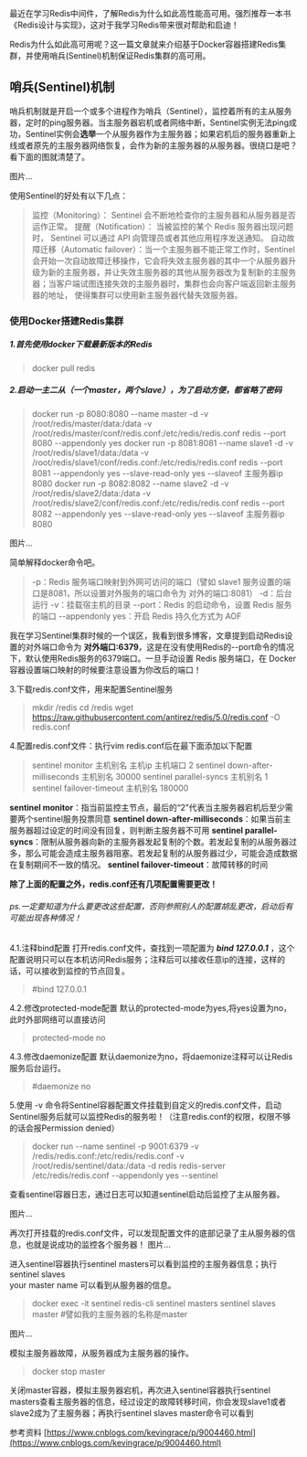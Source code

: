 最近在学习Redis中间件，了解Redis为什么如此高性能高可用。强烈推荐一本书《Redis设计与实现》，这对于我学习Redis带来很对帮助和启迪！

Redis为什么如此高可用呢？这一篇文章就来介绍基于Docker容器搭建Redis集群，并使用哨兵(Sentinel)机制保证Redis集群的高可用。


## 哨兵(Sentinel)机制

哨兵机制就是开启一个或多个进程作为哨兵（Sentinel），监控着所有的主从服务器，定时的ping服务器。当主服务器宕机或者网络中断，Sentinel实例无法ping成功，Sentinel实例会**选举**一个从服务器作为主服务器；如果宕机后的服务器重新上线或者原先的主服务器网络恢复，会作为新的主服务器的从服务器。很绕口是吧？看下面的图就清楚了。

图片...

使用Sentinel的好处有以下几点：
> 监控（Monitoring）： Sentinel 会不断地检查你的主服务器和从服务器是否运作正常。
提醒（Notification）： 当被监控的某个 Redis 服务器出现问题时， Sentinel 可以通过 API 向管理员或者其他应用程序发送通知。
自动故障迁移（Automatic failover）：当一个主服务器不能正常工作时，Sentinel 会开始一次自动故障迁移操作，它会将失效主服务器的其中一个从服务器升级为新的主服务器，并让失效主服务器的其他从服务器改为复制新的主服务器；当客户端试图连接失效的主服务器时，集群也会向客户端返回新主服务器的地址， 使得集群可以使用新主服务器代替失效服务器。

### 使用Docker搭建Redis集群


##### 1.首先使用docker下载最新版本的Redis
>docker pull redis


##### 2.启动一主二从（一个master，两个slave），为了启动方便，都省略了密码
>docker run -p 8080:8080 --name master -d -v /root/redis/master/data:/data -v /root/redis/master/conf/redis.conf:/etc/redis/redis.conf redis --port 8080 --appendonly yes
docker run -p 8081:8081 --name slave1 -d -v /root/redis/slave1/data:/data -v /root/redis/slave1/conf/redis.conf:/etc/redis/redis.conf redis --port 8081 --appendonly yes --slave-read-only yes --slaveof 主服务器ip 8080
docker run -p 8082:8082 --name slave2 -d -v /root/redis/slave2/data:/data -v /root/redis/slave2/conf/redis.conf:/etc/redis/redis.conf redis --port 8082 --appendonly yes --slave-read-only yes --slaveof 主服务器ip 8080

图片...

简单解释docker命令吧。
>-p：Redis 服务端口映射到外网可访问的端口（譬如 slave1 服务设置的端口是8081，所以设置对外服务的端口命令为 对外的端口:8081）
-d：后台运行
-v：挂载宿主机的目录
--port：Redis 的启动命令，设置 Redis 服务的端口
--appendonly yes：开启 Redis 持久化方式为 AOF

我在学习Sentinel集群时候的一个误区，我看到很多博客，文章提到启动Redis设置的对外端口命令为 **对外端口:6379**，这是在没有使用Redis的--port命令的情况下，默认使用Redis服务的6379端口。一旦手动设置 Redis 服务端口，在 Docker 容器设置端口映射的时候要注意设置为你改后的端口！

3.下载redis.conf文件，用来配置Sentinel服务
>mkdir /redis
cd /redis
wget https://raw.githubusercontent.com/antirez/redis/5.0/redis.conf -O redis.conf

4.配置redis.conf文件：执行vim redis.conf后在最下面添加以下配置
>sentinel monitor 主机别名 主机ip 主机端口 2
sentinel down-after-milliseconds 主机别名 30000
sentinel parallel-syncs 主机别名 1
sentinel failover-timeout 主机别名 180000

**sentinel monitor**：指当前监控主节点，最后的“2”代表当主服务器宕机后至少需要两个sentinel服务投票同意
**sentinel down-after-milliseconds**：如果当前主服务器超过设定的时间没有回复，则判断主服务器不可用
**sentinel parallel-syncs**：限制从服务器向新的主服务器发起复制的个数。若发起复制的从服务器过多，那么可能会造成主服务器阻塞。若发起复制的从服务器过少，可能会造成数据在复制期间不一致的情况。
**sentinel failover-timeout**：故障转移的时间

**除了上面的配置之外，redis.conf还有几项配置需要更改！**
###### ps.一定要知道为什么要更改这些配置，否则参照别人的配置胡乱更改，启动后有可能出现各种情况！

4.1.注释bind配置
打开redis.conf文件，查找到一项配置为 ***bind 127.0.0.1*** ，这个配置说明只可以在本机访问Redis服务；注释后可以接收任意ip的连接，这样的话，可以接收到监控的节点回复。
> #bind 127.0.0.1

4.2.修改protected-mode配置
默认的protected-mode为yes,将yes设置为no，此时外部网络可以直接访问
>protected-mode no

4.3.修改daemonize配置
默认daemonize为no，将daemonize注释可以让Redis服务后台运行。
>#daemonize no

5.使用 -v 命令将Sentinel容器配置文件挂载到自定义的redis.conf文件，启动Sentinel服务后就可以监控Redis的服务啦！（注意redis.conf的权限，权限不够的话会报Permission denied）
>docker run --name sentinel -p 9001:6379 -v /redis/redis.conf:/etc/redis/redis.conf -v /root/redis/sentinel/data:/data -d redis redis-server /etc/redis/redis.conf --appendonly yes --sentinel

查看sentinel容器日志，通过日志可以知道sentinel启动后监控了主从服务器。

图片...

再次打开挂载的redis.conf文件，可以发现配置文件的底部记录了主从服务器的信息，也就是说成功的监控各个服务器！
图片...

进入sentinel容器执行sentinel masters可以看到监控的主服务器信息；执行sentinel slaves  
 your master name 可以看到从服务器的信息。
>docker exec -it sentinel redis-cli
sentinel masters
sentinel slaves master #譬如我的主服务器的名称是master

图片...


模拟主服务器故障，从服务器成为主服务器的操作。
>docker stop master

关闭master容器，模拟主服务器宕机，再次进入sentinel容器执行sentinel masters查看主服务器的信息，经过设定的故障转移时间，你会发现slave1或者slave2成为了主服务器；再执行sentinel slaves master命令可以看到

参考资料
[https://www.cnblogs.com/kevingrace/p/9004460.html](https://www.cnblogs.com/kevingrace/p/9004460.html)
